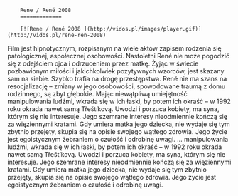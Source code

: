 
        Rene / René 2008 
        =============
        
        [![Rene / René 2008 ](http://vidos.pl/images/player.gif)](http://vidos.pl/rene-ren-2008)
        
        
 Film jest hipnotycznym, rozpisanym na wiele aktów zapisem rodzenia się patologicznej, aspołecznej osobowości. Nastoletni René nie może pogodzić się z odejściem ojca i odrzuceniem przez matkę. Żyjąc w świecie pozbawionym miłości i jakichkolwiek pozytywnych wzorców, jest skazany sam na siebie. Szybko trafia na drogę przestępstwa. René nie ma szans na resocjalizację – zmiany w jego osobowości, spowodowane traumą z domu rodzinnego, są zbyt głębokie. Mając niewątpliwą umiejętność manipulowania ludźmi, wkrada się w ich łaski, by potem ich okraść – w 1992 roku okrada nawet samą Třeštíkovą. Uwodzi i porzuca kobiety, ma syna, którym się nie interesuje. Jego szemrane interesy nieodmiennie kończą się za więziennymi kratami. Gdy umiera matka jego dziecka, nie wydaje się tym zbytnio przejęty, skupia się na opisie swojego wątłego zdrowia. Jego życie jest egoistycznym żebraniem o czułość i odrobinę uwagi.   ... manipulowania ludźmi, wkrada się w ich łaski, by potem ich okraść – w 1992 roku okrada nawet samą Třeštíkovą. Uwodzi i porzuca kobiety, ma syna, którym się nie interesuje. Jego szemrane interesy nieodmiennie kończą się za więziennymi kratami. Gdy umiera matka jego dziecka, nie wydaje się tym zbytnio przejęty, skupia się na opisie swojego wątłego zdrowia. Jego życie jest egoistycznym żebraniem o czułość i odrobinę uwagi.
    